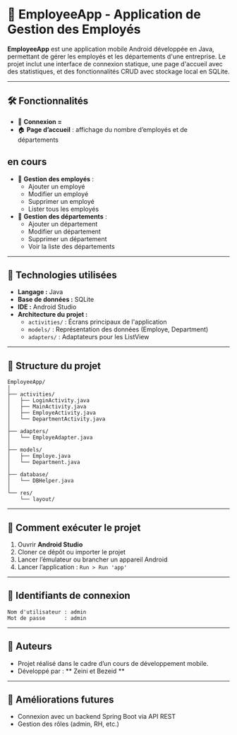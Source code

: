 
# 📱 EmployeeApp - Application de Gestion des Employés

**EmployeeApp** est une application mobile Android développée en Java, permettant de gérer les employés et les départements d'une entreprise. Le projet inclut une interface de connexion statique, une page d'accueil avec des statistiques, et des fonctionnalités CRUD avec stockage local en SQLite.

---

## 🛠️ Fonctionnalités

- 🔐 **Connexion =** 
- 🏠 **Page d’accueil** : affichage du nombre d’employés et de départements  

## en cours

- 👤 **Gestion des employés** :
  - Ajouter un employé
  - Modifier un employé
  - Supprimer un employé
  - Lister tous les employés  
- 🏢 **Gestion des départements** :
  - Ajouter un département
  - Modifier un département
  - Supprimer un département
  - Voir la liste des départements

---

## 🧰 Technologies utilisées

- **Langage :** Java  
- **Base de données :** SQLite  
- **IDE :** Android Studio  
- **Architecture du projet :**
  - `activities/` : Écrans principaux de l'application
  - `models/` : Représentation des données (Employe, Department)
  - `adapters/` : Adaptateurs pour les ListView

---

## 📂 Structure du projet

```
EmployeeApp/
│
├── activities/
│   ├── LoginActivity.java
│   ├── MainActivity.java
│   ├── EmployeActivity.java
│   └── DepartmentActivity.java
│
├── adapters/
│   └── EmployeAdapter.java
│
├── models/
│   ├── Employe.java
│   └── Department.java
│
├── database/
│   └── DBHelper.java
│
└── res/
    └── layout/
```

---

## 🧪 Comment exécuter le projet

1. Ouvrir **Android Studio**
2. Cloner ce dépôt ou importer le projet
3. Lancer l’émulateur ou brancher un appareil Android
4. Lancer l’application : `Run > Run 'app'`

---

## 🔐 Identifiants de connexion

```
Nom d'utilisateur : admin  
Mot de passe      : admin
```

---


## 📌 Auteurs

- Projet réalisé dans le cadre d’un cours de développement mobile.
- Développé par : ** Zeini et Bezeid **

---

## 🏁 Améliorations futures

- Connexion avec un backend Spring Boot via API REST
- Gestion des rôles (admin, RH, etc.)

